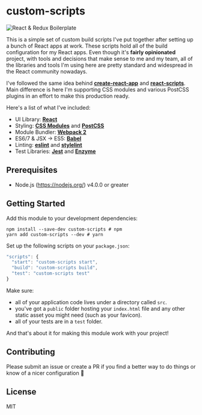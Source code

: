 # custom-scripts

![React & Redux Boilerplate](http://i.imgur.com/Agl5kuk.png)

This is a simple set of custom build scripts I've put together after setting up a bunch of React apps at work. These scripts hold all of the build configuration for my React apps. Even though it's **fairly opinionated** project, with tools and decisions that make sense to me and my team, all of the libraries and tools I'm using here are pretty standard and widespread in the React community nowadays.

I've followed the same idea behind [**create-react-app**](https://github.com/facebookincubator/create-react-app) and [**react-scripts**](https://github.com/facebookincubator/create-react-app/tree/master/packages/react-scripts). Main difference is here I'm supporting CSS modules and various PostCSS plugins in an effort to make this production ready.

Here's a list of what I've included:

* UI Library: [**React**](https://facebook.github.io/react/)
* Styling: [**CSS Modules**](https://github.com/css-modules/css-modules) and [**PostCSS**](http://postcss.org/)
* Module Bundler: [**Webpack 2**](https://webpack.github.io/)
* ES6/7 & JSX -> ES5: [**Babel**](https://babeljs.io/)
* Linting: [**eslint**](http://eslint.org/) and [**stylelint**](http://stylelint.io/)
* Test Libraries: [**Jest**](https://facebook.github.io/jest/) and [**Enzyme**](https://github.com/airbnb/enzyme)

## Prerequisites

* Node.js (https://nodejs.org/) v4.0.0 or greater

## Getting Started

Add this module to your development dependencies:

```
npm install --save-dev custom-scripts # npm
yarn add custom-scripts --dev # yarn
```

Set up the following scripts on your `package.json`:

```js
"scripts": {
  "start": "custom-scripts start",
  "build": "custom-scripts build",
  "test": "custom-scripts test"
}
```

Make sure:

* all of your application code lives under a directory called `src`.
* you've got a `public` folder hosting your `index.html` file and any other static asset you might need (such as your favicon).
* all of your tests are in a `test` folder.

And that's about it for making this module work with your project!

## Contributing

Please submit an issue or create a PR if you find a better way to do things or know of a nicer configuration 🙂

## License

MIT
